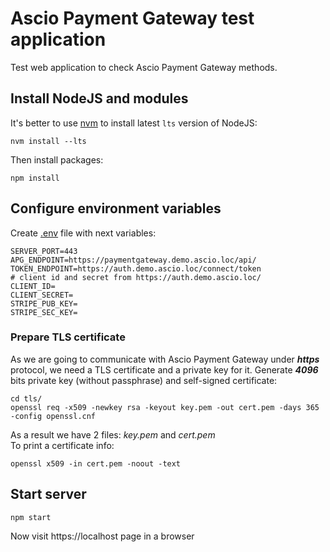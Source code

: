 # Ascio Payment Gateway test application
Test web application to check Ascio Payment Gateway methods.

## Install NodeJS and modules
It\'s better to use [nvm](https://github.com/nvm-sh/nvm) to install latest `lts` version of NodeJS:
```
nvm install --lts
```

Then install packages:
```
npm install
```

## Configure environment variables
Create <ins>.env</ins> file with next variables:
```
SERVER_PORT=443
APG_ENDPOINT=https://paymentgateway.demo.ascio.loc/api/
TOKEN_ENDPOINT=https://auth.demo.ascio.loc/connect/token
# client id and secret from https://auth.demo.ascio.loc/
CLIENT_ID=
CLIENT_SECRET=
STRIPE_PUB_KEY=
STRIPE_SEC_KEY=
```

### Prepare TLS certificate
As we are going to communicate with Ascio Payment Gateway under ***https*** protocol, we need a TLS certificate and a private key for it.
Generate ***4096*** bits private key (without passphrase) and self-signed certificate:
```
cd tls/
openssl req -x509 -newkey rsa -keyout key.pem -out cert.pem -days 365 -config openssl.cnf
```
As a result we have 2 files: *key.pem* and *cert.pem*<br>
To print a certificate info:
```
openssl x509 -in cert.pem -noout -text
```

## Start server
```
npm start
```

Now visit https://localhost page in a browser

